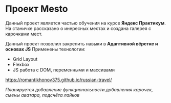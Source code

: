 # Проект Mesto
Данный проект является частью обучения на курсе __Яндекс Практикум__.  
На станичке рассказано о инересных местах и создана галерея с карочками мест.

Данный проект позволил закрепить навыки в __Адаптивной вёрстке и основах JS__
Применены технологии:
* Grid Layout
* Flexbox
* JS работа с DOM, переменными и массивами

https://romantikhonov375.github.io/russian-travel/


*Планируется добавление функциональности добавления карочек, смены аватара, подсчёта лайков*
